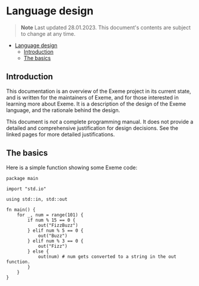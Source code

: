 # Language design

> **Note** Last updated 28.01.2023. This document's contents are subject to change at any time.

- [Language design](#language-design)
  - [Introduction](#introduction)
  - [The basics](#the-basics)

## Introduction

This documentation is an overview of the Exeme project in its current state, and is written for the maintainers of Exeme, and for those interested in learning more about Exeme. It is a description of the design of the Exeme language, and the rationale behind the design.

This document is *not* a complete programming manual. It does not provide a detailed and comprehensive justification for design decisions. See the linked pages for more detailed justifications.

## The basics

Here is a simple function showing some Exeme code:

```
package main

import "std.io"

using std::in, std::out

fn main() {
    for _, num = range(101) {
        if num % 15 == 0 {
            out("FizzBuzz")
        } elif num % 5 == 0 {
            out("Buzz")
        } elif num % 3 == 0 {
            out("Fizz")
        } else {
            out(num) # num gets converted to a string in the out function.
        }
    }
}
```